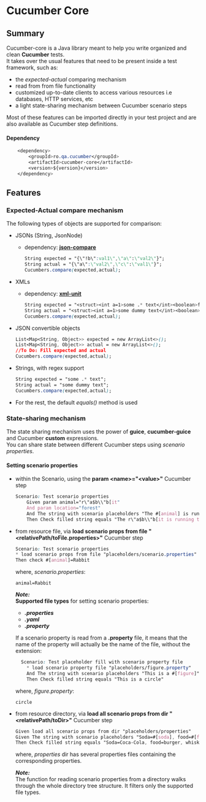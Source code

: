 # Cucumber Core

## Summary
Cucumber-core is a Java library meant to help you write organized and clean **Cucumber** tests.  
It takes over the usual features that need to be present inside a test framework, such as:  
* the _expected-actual_ comparing mechanism
* read from from file functionality
* customized up-to-date clients to access various resources i.e databases, HTTP services, etc  
* a light state-sharing mechanism between Cucumber scenario steps       

Most of these features can be imported directly in your test project and are also available as Cucumber step definitions.  

#### Dependency
```css
    <dependency>
        <groupId>ro.qa.cucumber</groupId>
        <artifactId>cucumber-core</artifactId>
        <version>${version}</version>
    </dependency>
```  

## Features
### Expected-Actual compare mechanism
The following types of objects are supported for comparison:
* JSONs (String, JsonNode)  
  * dependency: [**json-compare**](https://github.com/fslev/json-compare)
    ```css
    String expected = "{\"!b\":val1\",\"a\":\"val2\"}";
    String actual = "{\"a\":\"val2\",\"c\":\"val1\"}";
    Cucumbers.compare(expected,actual);
    ```

* XMLs  
  * dependency: [**xml-unit**](https://github.com/xmlunit/xmlunit)
    ```css
    String expected = "<struct><int a=1>some .* text</int><boolean>false</boolean></struct>";
    String actual = "<struct><int a=1>some dummy text</int><boolean>false</boolean></struct>";
    Cucumbers.compare(expected,actual);
    ```      

* JSON convertible objects  
     
    ```css
    List<Map<String, Object>> expected = new ArrayList<>();
    List<Map<String, Object>> actual = new ArrayList<>();
    //To Do: Fill expected and actual
    Cucumbers.compare(expected,actual);
    ```   

* Strings, with regex support   
    ```css
    String expected = "some .* text";
    String actual = "some dummy text";
    Cucumbers.compare(expected,actual);
    ```  

* For the rest, the default *equals()* method is used  

### State-sharing mechanism
The state sharing mechanism uses the power of **guice**, **cucumber-guice** and Cucumber **custom** expressions.  
You can share state between different Cucumber steps using *scenario properties*.  

#### Setting scenario properties  

- within the Scenario, using the **param \<name\>="\<value\>"** Cucumber step
    ```css
    Scenario: Test scenario properties
        Given param animal="r\"a$b\\"b[it"
        And param location="forest"
        And The string with scenario placeholders "The #[animal] is running through the #[location]"
        Then Check filled string equals "The r\"a$b\\"b[it is running through the forest"
    ```

- from resource file, via **load scenario props from file "\<relativePath/toFile.properties\>"** Cucumber step           
    ```css
    Scenario: Test scenario properties
    * load scenario props from file "placeholders/scenario.properties"
    Then check #[animal]=Rabbit 
    ```
    where, *scenario.properties*:
    ```
    animal=Rabbit
    ```  
    
    ***Note:***  
    __Supported file types__ for setting scenario properties:
    - ***.properties***
    - ***.yaml***
    - ***.property***  
    
    If a scenario property is read from a **.property** file, it means that the name of the property will actually be the name of the file, without the extension:  
    ```css
      Scenario: Test placeholder fill with scenario property file
        * load scenario property file "placeholders/figure.property"
        And The string with scenario placeholders "This is a #[figure]"
        Then Check filled string equals "This is a circle"
    ```  
    where, *figure.property*:
    ```
    circle
    ```  

- from resource directory, via **load all scenario props from dir "\<relativePath/toDir\>"** Cucumber step           
    ```css
    Given load all scenario props from dir "placeholders/properties"
    Given The string with scenario placeholders "Soda=#[soda], food=#[food], whisky=#[whisky], burger=#[burger], cheese=#[cheese] and ignore=#[ignore]"
    Then Check filled string equals "Soda=Coca-Cola, food=burger, whisky=Johnny Walker, burger=Cheeseburger, cheese=Mozzarela and ignore=#[ignore]" 
    ```
    where, *properties* dir has several properties files containing the corresponding properties.    
    
    ***Note:***  
    The function for reading scenario properties from a directory walks through the whole directory tree structure. It filters only the supported file types.  
         
     
 